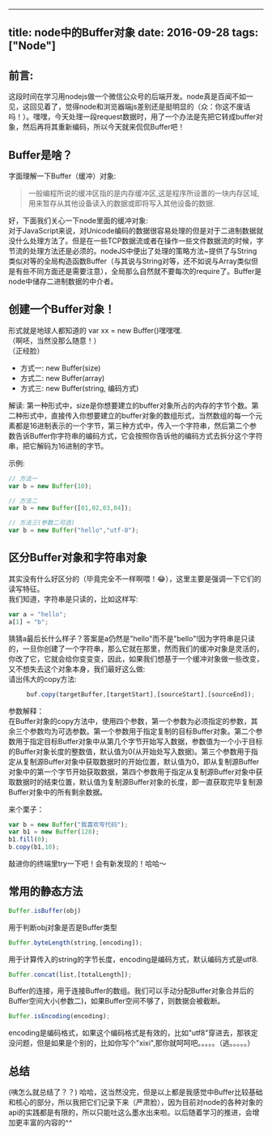 
---
title: node中的Buffer对象
date: 2016-09-28
tags: ["Node"]
---
## 前言:
这段时间在学习用nodejs做一个微信公众号的后端开发。node真是百闻不如一见，这回见着了，觉得node和浏览器端js差别还是挺明显的（众：你这不废话吗！）。嘿嘿，今天处理一段request数据时，用了一个办法是先把它转成buffer对象，然后再将其重新编码，所以今天就来侃侃Buffer吧！     
    
## Buffer是啥？
字面理解一下Buffer（缓冲）对象:   
> 一般编程所说的缓冲区指的是内存缓冲区,这是程序所设置的一块内存区域,用来暂存从其他设备读入的数据或即将写入其他设备的数据.

好，下面我们关心一下node里面的缓冲对象:    
对于JavaScript来说，对Unicode编码的数据很容易处理的但是对于二进制数据就没什么处理方法了。但是在一些TCP数据流或者在操作一些文件数据流的时候，字节流的处理方法还是必须的。nodeJS中便出了处理的策略方法~提供了与String类似对等的全局构造函数Buffer（与其说与String对等，还不如说与Array类似但是有些不同方面还是需要注意），全局那么自然就不要每次的require了。Buffer是node中储存二进制数据的中介者。
    
<!-- more --> 
## 创建一个Buffer对象！
形式就是地球人都知道的 var xx = new Buffer()嘿嘿嘿.    
（啊呸，当然没那么随意！）    
（正经脸）    
- 方式一: new Buffer(size)    
- 方式二: new Buffer(array)
- 方式三: new Buffer(string, 编码方式)    
    
解读:    第一种形式中，size是你想要建立的buffer对象所占的内存的字节个数。第二种形式中，直接传入你想要建立的buffer对象的数组形式，当然数组的每一个元素都是16进制表示的一个字节，第三种方式中，传入一个字符串，然后第二个参数告诉Buffer你字符串的编码方式，它会按照你告诉他的编码方式去拆分这个字符串，把它解码为16进制的字节。     
    
示例:     

```js
// 方法一    
var b = new Buffer(10);

// 方法二
var b = new Buffer([01,02,03,04]);

// 方法三(参数二可选)
var b = new Buffer("hello","utf-8");    
```
    
## 区分Buffer对象和字符串对象    
其实没有什么好区分的（毕竟完全不一样啊喂！😂），这里主要是强调一下它们的读写特征。    
我们知道，字符串是只读的，比如这样写:     

```js
var a = "hello";
a[1] = "b";
```

猜猜a最后长什么样子？答案是a仍然是"hello"而不是"bello"!因为字符串是只读的，一旦你创建了一个字符串，那么它就在那里，然而我们的缓冲对象是灵活的，你改了它，它就会给你变变变，因此，如果我们想基于一个缓冲对象做一些改变，又不想失去这个对象本身，我们最好这么做:     
请出伟大的copy方法:    
    
```js
     buf.copy(targetBuffer,[targetStart],[sourceStart],[sourceEnd]);
```

参数解释：    
在Buffer对象的copy方法中，使用四个参数，第一个参数为必须指定的参数，其余三个参数均为可选参数。第一个参数用于指定复制的目标Buffer对象。第二个参数用于指定目标Buffer对象中从第几个字节开始写入数据，参数值为一个小于目标的Buffer对象长度的整数值，默认值为0(从开始处写入数据)。第三个参数用于指定从复制源Buffer对象中获取数据时的开始位置，默认值为0，即从复制源Buffer对象中的第一个字节开始获取数据，第四个参数用于指定从复制源Buffer对象中获取数据时的结束位置，默认值为复制源Buffer对象的长度，即一直获取完毕复制源Buffer对象中的所有剩余数据。

来个栗子： 

```js
var b = new Buffer("我喜欢写代码");
var b1 = new Buffer(128);
b1.fill(0);
b.copy(b1,10);
```

敲进你的终端里try一下吧！会有新发现的！哈哈～    
    
## 常用的静态方法    
```js
Buffer.isBuffer(obj)
```
用于判断obj对象是否是Buffer类型    
   
```js
Buffer.byteLength(string,[encoding]);
```
用于计算传入的string的字节长度，encoding是编码方式，默认编码方式是utf8.    
   
```js
Buffer.concat(list,[totalLength]);
```
Buffer的连接，用于连接Buffer的数组。我们可以手动分配Buffer对象合并后的Buffer空间大小(参数二)，如果Buffer空间不够了，则数据会被截断。

```js
Buffer.isEncoding(encoding);
```
encoding是编码格式，如果这个编码格式是有效的，比如"utf8"穿进去，那铁定没问题，但是如果是个别的，比如你写个"xixi",那你就呵呵吧。。。。。（逃。。。。。）    
    
## 总结
(咦怎么就总结了？？)
哈哈，这当然没完，但是以上都是我感觉中Buffer比较基础和核心的部分，所以我把它们记录下来（严肃脸），因为目前对node的各种对象的api的实践都是有限的，所以只能吐这么墨水出来啦。以后随着学习的推进，会增加更丰富的内容的^_^_
     
